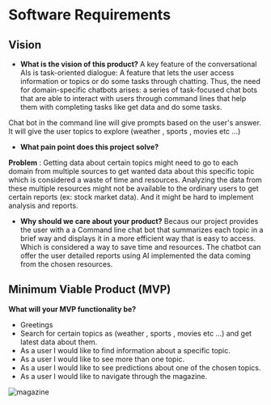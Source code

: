 # Software Requirements

## Vision

- **What is the vision of this product?**
A key feature of the conversational AIs is task-oriented dialogue: A feature that lets the user access information or topics or do some tasks through chatting. Thus, the need for domain-specific chatbots arises: a series of task-focused chat bots that are able to interact with users through command lines that help them with completing tasks like get data and do some tasks.

Chat bot in the command line will give prompts based on the user's answer. It will give the user topics to explore (weather , sports , movies etc ...)


- **What pain point does this project solve?**

**Problem** : Getting data about certain topics might need to go to each domain from multiple sources to get wanted data about this specific topic which is considered a waste of time and resources. 
Analyzing the data from these multiple resources might not be available to the ordinary users to get certain reports (ex: stock market data). And it might be hard to implement analysis and reports.

- **Why should we care about your product?**
Becaus our project provides the user with a a Command line chat bot that summarizes each topic in a brief way and displays it in a more efficient way that is easy to access. Which is considered a way to save time and resources.
The chatbot can offer the user detailed reports using AI implemented the data coming from the chosen resources.

## Minimum Viable Product (MVP)

**What will your MVP functionality be?**

- Greetings 
- Search for certain topics as (weather , sports , movies etc ...) and get latest data about them.
- As a user I would like to find information about a specific topic.
- As a user I would like to see more than one topic.
- As a user I would like to see predictions about one of the chosen topics.
- As a user I would like to navigate through the magazine.

![magazine](https://i.ibb.co/821qVC1/magazine.jpg)
